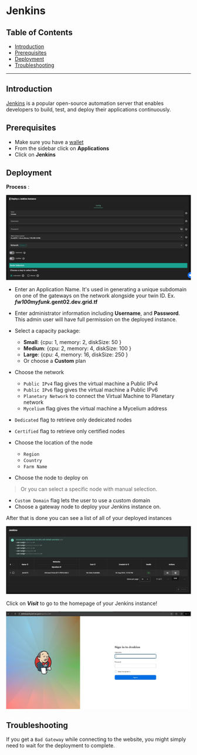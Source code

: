 <h1> Jenkins </h1>

<h2>Table of Contents</h2>

- [Introduction](#introduction)
- [Prerequisites](#prerequisites)
- [Deployment](#deployment)
- [Troubleshooting](#troubleshooting)

***

## Introduction

[Jenkins](https://www.jenkins.io/) is a popular open-source automation server that enables developers to build, test, and deploy their applications continuously.

## Prerequisites

- Make sure you have a [wallet](../wallet_connector.md)
- From the sidebar click on **Applications**
- Click on **Jenkins**

## Deployment

__Process__ :

![ ](./img/solutions_jenkins1.png)

- Enter an Application Name. It's used in generating a unique subdomain on one of the gateways on the network alongside your twin ID. Ex. ***fw100myfunk*.gent02.dev.grid.tf**

- Enter administrator information including **Username**, and **Password**. This admin user will have full permission on the deployed instance.

- Select a capacity package:
    - **Small**: {cpu: 1, memory: 2, diskSize: 50 }
    - **Medium**: {cpu: 2, memory: 4, diskSize: 100 }
    - **Large**: {cpu: 4, memory: 16, diskSize: 250 }
    - Or choose a **Custom** plan
- Choose the network
   - `Public IPv4` flag gives the virtual machine a Public IPv4
   - `Public IPv6` flag gives the virtual machine a Public IPv6
   - `Planetary Network` to connect the Virtual Machine to Planetary network
   - `Mycelium` flag gives the virtual machine a Mycelium address
- `Dedicated` flag to retrieve only dedeicated nodes 
- `Certified` flag to retrieve only certified nodes 
- Choose the location of the node
   - `Region`
   - `Country`
   - `Farm Name`

- Choose the node to deploy on
> Or you can select a specific node with manual selection.
- `Custom Domain` flag lets the user to use a custom domain
- Choose a gateway node to deploy your Jenkins instance on.


After that is done you can see a list of all of your deployed instances

![ ](./img/jenkins2.png)

Click on ***Visit*** to go to the homepage of your Jenkins instance!

![ ](./img/jenkins3.png)

## Troubleshooting

If you get a `Bad Gateway` while connecting to the website, you might simply need to wait for the deployment to complete.